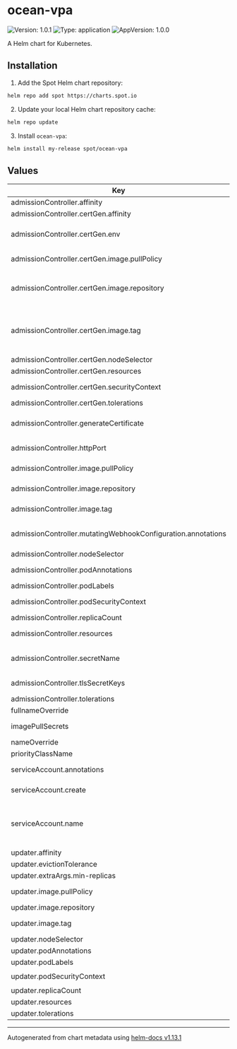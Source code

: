 # ocean-vpa

![Version: 1.0.1](https://img.shields.io/badge/Version-1.0.1-informational?style=flat-square) ![Type: application](https://img.shields.io/badge/Type-application-informational?style=flat-square) ![AppVersion: 1.0.0](https://img.shields.io/badge/AppVersion-1.0.0-informational?style=flat-square)

A Helm chart for Kubernetes.

## Installation

1. Add the Spot Helm chart repository:

```sh
helm repo add spot https://charts.spot.io
```

2. Update your local Helm chart repository cache:

```sh
helm repo update
```

3. Install `ocean-vpa`:

```sh
helm install my-release spot/ocean-vpa
```

## Values

| Key | Type | Default | Description |
|-----|------|---------|-------------|
| admissionController.affinity | object | `{}` |  |
| admissionController.certGen.affinity | object | `{}` |  |
| admissionController.certGen.env | object | `{}` | Additional environment variables to be added to the certgen container. Format is KEY: Value format |
| admissionController.certGen.image.pullPolicy | string | `"Always"` | The pull policy for the certgen image. Recommend not changing this |
| admissionController.certGen.image.repository | string | `"registry.k8s.io/ingress-nginx/kube-webhook-certgen"` | An image that contains certgen for creating certificates. Only used if admissionController.generateCertificate is true |
| admissionController.certGen.image.tag | string | `"v1.4.1"` | An image tag for the admissionController.certGen.image.repository image. Only used if admissionController.generateCertificate is true |
| admissionController.certGen.nodeSelector | object | `{}` |  |
| admissionController.certGen.resources | object | `{}` | The resources block for the certgen pod |
| admissionController.certGen.securityContext | object | `{}` | The securityContext block for the certgen pod |
| admissionController.certGen.tolerations | list | `[]` |  |
| admissionController.generateCertificate | bool | `true` | If true and admissionController is enabled, a pre-install hook will run to create the certificate for the webhook |
| admissionController.httpPort | int | `8000` | Port of the admission controller for the mutating webhooks |
| admissionController.image.pullPolicy | string | `"Always"` | The pull policy for the admission controller image. Recommend not changing this |
| admissionController.image.repository | string | `"registry.k8s.io/autoscaling/vpa-admission-controller"` | The location of the vpa admission controller image |
| admissionController.image.tag | string | `""` | Overrides the image tag whose default is the chart appVersion |
| admissionController.mutatingWebhookConfiguration.annotations | object | `{}` | Additional annotations for the MutatingWebhookConfiguration. Can be used for integration with cert-manager |
| admissionController.nodeSelector | object | `{}` |  |
| admissionController.podAnnotations | object | `{}` | Annotations to add to the admission controller pod |
| admissionController.podLabels | object | `{}` | Labels to add to the admission controller pod |
| admissionController.podSecurityContext | object | `{"runAsNonRoot":true,"runAsUser":65534,"seccompProfile":{"type":"RuntimeDefault"}}` | The security context for the admission controller pod |
| admissionController.replicaCount | int | `1` |  |
| admissionController.resources | object | `{"limits":{},"requests":{"cpu":"50m","memory":"200Mi"}}` | The resources block for the admission controller pod |
| admissionController.secretName | string | `"{{ include \"ocean-vpa.fullname\" . }}-tls-secret"` | Name for the TLS secret created for the webhook. Default {{ .Release.Name }}-tls-secret |
| admissionController.tlsSecretKeys | list | `[]` | The keys in the vpa-tls-certs secret to map in to the admission controller |
| admissionController.tolerations | list | `[]` |  |
| fullnameOverride | string | `""` | A template override for the fullname |
| imagePullSecrets | list | `[]` | A list of image pull secrets to be used for all pods |
| nameOverride | string | `""` | A template override for the name |
| priorityClassName | string | `""` | To set the priorityclass for all pods |
| serviceAccount.annotations | object | `{}` | Annotations to add to the service accounts for each component |
| serviceAccount.create | bool | `true` | Specifies whether a service account should be created for each component |
| serviceAccount.name | string | `""` | The base name of the service account to use (appended with the component). If not set and create is true, a name is generated using the fullname template and appended for each component |
| updater.affinity | object | `{}` |  |
| updater.evictionTolerance | float | `0.25` |  |
| updater.extraArgs.min-replicas | int | `1` |  |
| updater.image.pullPolicy | string | `"Always"` | The pull policy for the updater image. Recommend not changing this |
| updater.image.repository | string | `"registry.k8s.io/autoscaling/vpa-updater"` | The location of the updater image |
| updater.image.tag | string | `""` | Overrides the image tag whose default is the chart appVersion |
| updater.nodeSelector | object | `{}` |  |
| updater.podAnnotations | object | `{}` | Annotations to add to the updater pod |
| updater.podLabels | object | `{}` | Labels to add to the updater pod |
| updater.podSecurityContext | object | `{"runAsNonRoot":true,"runAsUser":65534,"seccompProfile":{"type":"RuntimeDefault"}}` | The security context for the updater pod |
| updater.replicaCount | int | `1` |  |
| updater.resources | object | `{"limits":{},"requests":{"cpu":"50m","memory":"500Mi"}}` | The resources block for the updater pod |
| updater.tolerations | list | `[]` |  |

----------------------------------------------
Autogenerated from chart metadata using [helm-docs v1.13.1](https://github.com/norwoodj/helm-docs/releases/v1.13.1)
